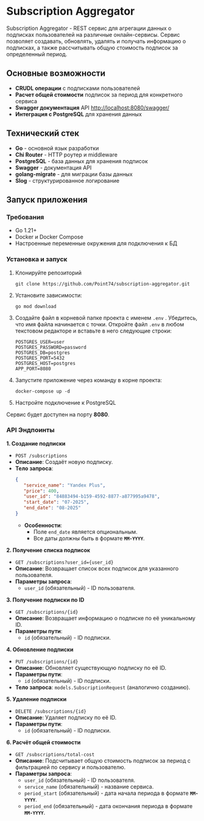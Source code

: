 # Subscription Aggregator

Subscription Aggregator - REST сервис для агрегации данных о подписках пользователей на различные онлайн-сервисы.
Сервис позволяет создавать, обновлять, удалять и получать информацию о подписках, а также рассчитывать общую стоимость подписок за определенный период.

## Основные возможности

- **CRUDL операции** с подписками пользователей
- **Расчет общей стоимости** подписок за период для конкретного сервиса
- **Swagger документация** API [http://localhost:8080/swagger/](http://localhost:8080/swagger/)
- **Интеграция с PostgreSQL** для хранения данных

## Технический стек

- **Go** - основной язык разработки
- **Chi Router** - HTTP роутер и middleware
- **PostgreSQL** - база данных для хранения подписок
- **Swagger** - документация API
- **golang-migrate** - для миграции базы данных
- **Slog** - структурированное логирование

## Запуск приложения

### Требования

- Go 1.21+
- Docker и Docker Compose
- Настроенные переменные окружения для подключения к БД

### Установка и запуск

1. Клонируйте репозиторий
   ```
   git clone https://github.com/Point74/subscription-aggregator.git
   ```
2. Установите зависимости:
   ```
   go mod download
   ```
3. Создайте файл в корневой папке проекта с именем ``.env`` . Убедитесь, что имя файла начинается с точки.
   Откройте файл ``.env`` в любом текстовом редакторе и вставьте в него следующие строки:
   ```
   POSTGRES_USER=user
   POSTGRES_PASSWORD=password
   POSTGRES_DB=postgres
   POSTGRES_PORT=5432
   POSTGRES_HOST=postgres
   APP_PORT=8080
   ```
4. Запустите приложение через команду в корне проекта:
   ```
   docker-compose up -d
   ```
5. Настройте подключение к PostgreSQL

Сервис будет доступен на порту **8080**.


### API Эндпоинты

**1. Создание подписки**

* `POST /subscriptions`
* **Описание**: Создаёт новую подписку.
* **Тело запроса**:
    ```json
    {
       "service_name": "Yandex Plus",
       "price": 400,
       "user_id": "84883494-b159-4592-8877-a877995a9478",
       "start_date": "07-2025",
       "end_date": "08-2025"
    }
    ```
    * **Особенности**:
        * Поле `end_date` является опциональным.
        * Все даты должны быть в формате **`MM-YYYY`**.

**2. Получение списка подписок**

* `GET /subscriptions?user_id={user_id}`
* **Описание**: Возвращает список всех подписок для указанного пользователя.
* **Параметры запроса**:
    * `user_id` (обязательный) - ID пользователя.

**3. Получение подписки по ID**

* `GET /subscriptions/{id}`
* **Описание**: Возвращает информацию о подписке по её уникальному ID.
* **Параметры пути**:
    * `id` (обязательный) - ID подписки.

**4. Обновление подписки**

* `PUT /subscriptions/{id}`
* **Описание**: Обновляет существующую подписку по её ID.
* **Параметры пути**:
    * `id` (обязательный) - ID подписки.
* **Тело запроса**: `models.SubscriptionRequest` (аналогично созданию).

**5. Удаление подписки**

* `DELETE /subscriptions/{id}`
* **Описание**: Удаляет подписку по её ID.
* **Параметры пути**:
    * `id` (обязательный) - ID подписки.

**6. Расчёт общей стоимости**

* `GET /subscriptions/total-cost`
* **Описание**: Подсчитывает общую стоимость подписок за период с фильтрацией по сервису и пользователю.
* **Параметры запроса**:
    * `user_id` (обязательный) - ID пользователя.
    * `service_name` (обязательный) - название сервиса.
    * `period_start` (обязательный) - дата начала периода в формате **`MM-YYYY`**.
    * `period_end` (обязательный) - дата окончания периода в формате **`MM-YYYY`**.
